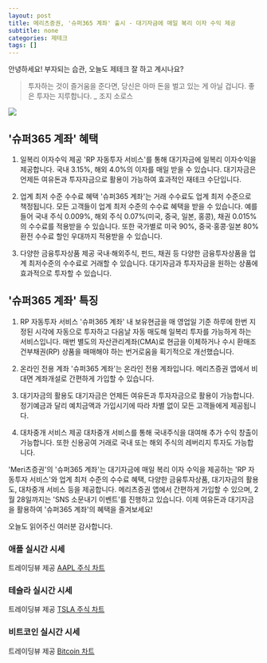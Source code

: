 ```yaml
---
layout: post
title: 메리츠증권, '슈퍼365 계좌' 출시 - 대기자금에 매일 복리 이자 수익 제공
subtitle: none
categories: 제테크
tags: []
---
```


안녕하세요! 부자되는 습관, 오늘도 제테크 잘 하고 계시나요?

> 투자하는 것이 즐거움을 준다면, 당신은 아마 돈을 벌고 있는 게 아닐 겁니다. 좋은 투자는 지루합니다. _ 조지 소로스






![](https://source.unsplash.com/800x450/?luxury)

##  '슈퍼365 계좌' 혜택

1. 일복리 이자수익 제공
'RP 자동투자 서비스'를 통해 대기자금에 일복리 이자수익을 제공합니다. 국내 3.15%, 해외 4.0%의 이자를 매일 받을 수 있습니다. 대기자금은 언제든 여유돈과 투자자금으로 활용이 가능하여 효과적인 재테크 수단입니다.

2. 업계 최저 수준 수수료 혜택
'슈퍼365 계좌'는 거래 수수료도 업계 최저 수준으로 책정됩니다. 모든 고객들이 업계 최저 수준의 수수료 혜택을 받을 수 있습니다. 예를 들어 국내 주식 0.009%, 해외 주식 0.07%(미국, 중국, 일본, 홍콩), 채권 0.015%의 수수료를 적용받을 수 있습니다. 또한 국가별로 미국 90%, 중국·홍콩·일본 80% 환전 수수료 할인 우대까지 적용받을 수 있습니다.

3. 다양한 금융투자상품 제공
국내·해외주식, 펀드, 채권 등 다양한 금융투자상품을 업계 최저수준의 수수료로 거래할 수 있습니다. 대기자금과 투자자금을 원하는 상품에 효과적으로 투자할 수 있습니다.

## '슈퍼365 계좌' 특징

1. RP 자동투자 서비스
'슈퍼365 계좌' 내 보유현금을 매 영업일 기준 하루에 한번 지정된 시각에 자동으로 투자하고 다음날 자동 매도해 일복리 투자를 가능하게 하는 서비스입니다. 매번 별도의 자산관리계좌(CMA)로 현금을 이체하거나 수시 환매조건부채권(RP) 상품을 매매해야 하는 번거로움을 획기적으로 개선했습니다.

2. 온라인 전용 계좌
'슈퍼365 계좌'는 온라인 전용 계좌입니다. 메리츠증권 앱에서 비대면 계좌개설로 간편하게 가입할 수 있습니다.

3. 대기자금의 활용도
대기자금은 언제든 여유돈과 투자자금으로 활용이 가능합니다. 정기예금과 달리 예치금액과 가입시기에 따라 차별 없이 모든 고객들에게 제공됩니다.

4. 대차중개 서비스 제공
대차중개 서비스를 통해 국내주식을 대여해 추가 수익 창출이 가능합니다. 또한 신용공여 거래로 국내 또는 해외 주식의 레버리지 투자도 가능합니다.

'Meri츠증권'의 '슈퍼365 계좌'는 대기자금에 매일 복리 이자 수익을 제공하는 'RP 자동투자 서비스'와 업계 최저 수준의 수수료 혜택, 다양한 금융투자상품, 대기자금의 활용도, 대차중개 서비스 등을 제공합니다. 메리츠증권 앱에서 간편하게 가입할 수 있으며, 2월 28일까지는 'SNS 소문내기 이벤트'를 진행하고 있습니다. 이제 여유돈과 대기자금을 활용하여 '슈퍼365 계좌'의 혜택을 즐겨보세요!

오늘도 읽어주신 여러분 감사합니다.

### 애플 실시간 시세


<!-- TradingView Widget BEGIN -->
<div class="tradingview-widget-container">
  <div id="tradingview_6a264"></div>
  <div class="tradingview-widget-copyright">트레이딩뷰 제공 <a href="https://kr.tradingview.com/symbols/NASDAQ-AAPL/" rel="noopener" target="_blank"><span class="blue-text">AAPL 주식 차트</span></a></div>
  <script type="text/javascript" src="https://s3.tradingview.com/tv.js"></script>
  <script type="text/javascript">
  new TradingView.widget(
  {
  "autosize": true,
  "symbol": "NASDAQ:AAPL",
  "interval": "D",
  "timezone": "Asia/Seoul",
  "theme": "light",
  "style": "1",
  "locale": "kr",
  "toolbar_bg": "#f1f3f6",
  "enable_publishing": false,
  "hide_top_toolbar": true,
  "hide_legend": true,
  "save_image": false,
  "container_id": "tradingview_6a264"
}
  );
  </script>
</div>
<!-- TradingView Widget END -->


### 테슬라 실시간 시세


<!-- TradingView Widget BEGIN -->
<div class="tradingview-widget-container">
  <div id="tradingview_39d77"></div>
  <div class="tradingview-widget-copyright">트레이딩뷰 제공 <a href="https://kr.tradingview.com/symbols/NASDAQ-TSLA/" rel="noopener" target="_blank"><span class="blue-text">TSLA 주식 차트</span></a></div>
  <script type="text/javascript" src="https://s3.tradingview.com/tv.js"></script>
  <script type="text/javascript">
  new TradingView.widget(
  {
  "autosize": true,
  "symbol": "NASDAQ:TSLA",
  "interval": "D",
  "timezone": "Asia/Seoul",
  "theme": "light",
  "style": "1",
  "locale": "kr",
  "toolbar_bg": "#f1f3f6",
  "enable_publishing": false,
  "hide_top_toolbar": true,
  "hide_legend": true,
  "save_image": false,
  "container_id": "tradingview_39d77"
}
  );
  </script>
</div>
<!-- TradingView Widget END -->


### 비트코인 실시간 시세


<!-- TradingView Widget BEGIN -->
<div class="tradingview-widget-container">
  <div id="tradingview_3f91e"></div>
  <div class="tradingview-widget-copyright">트레이딩뷰 제공 <a href="https://kr.tradingview.com/symbols/BTCUSD/?exchange=BITSTAMP" rel="noopener" target="_blank"><span class="blue-text">Bitcoin 차트</span></a></div>
  <script type="text/javascript" src="https://s3.tradingview.com/tv.js"></script>
  <script type="text/javascript">
  new TradingView.widget(
  {
  "autosize": true,
  "symbol": "BITSTAMP:BTCUSD",
  "interval": "D",
  "timezone": "Asia/Seoul",
  "theme": "light",
  "style": "1",
  "locale": "kr",
  "toolbar_bg": "#f1f3f6",
  "enable_publishing": false,
  "hide_top_toolbar": true,
  "hide_legend": true,
  "save_image": false,
  "container_id": "tradingview_3f91e"
}
  );
  </script>
</div>
<!-- TradingView Widget END -->

